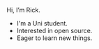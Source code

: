 Hi, I’m Rick.
- I'm a Uni student.
- Interested in open source. 
- Eager to learn new things.

<!---


- I’m interested in ...
- How to reach me ...
--->

<!---
RIcksM/RIcksM is a ✨ special ✨ repository because its `README.md` (this file) appears on your GitHub profile.
You can click the Preview link to take a look at your changes.
--->
